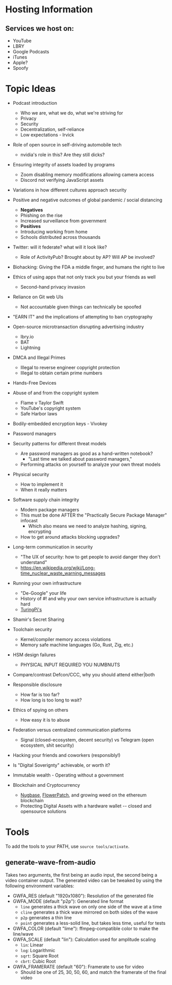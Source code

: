 # Hosting Information

## Services we host on:

- YouTube
- LBRY
- Google Podcasts
- iTunes
- Apple?
- Spoofy

# Topic Ideas

- Podcast introduction
  - Who we are, what we do, what we're striving for
  - Privacy
  - Security
  - Decentralization, self-reliance
  - Low expectations - lrvick

- Role of open source in self-driving automobile tech
  - nvidia's role in this? Are they still dicks?
- Ensuring integrity of assets loaded by programs
  - Zoom disabling memory modifications allowing camera access
  - Discord not verifying JavaScript assets
- Variations in how different cultures approach security
- Positive and negative outcomes of global pandemic / social distancing
  - **Negatives**
  - Phishing on the rise
  - Increased surveillance from government
  - **Positives**
  - Introducing working from home
  - Schools distributed across thousands
- Twitter: will it federate? what will it look like?
  - Role of ActivityPub? Brought about by AP? Will AP be involved?
- Biohacking: Giving the FDA a middle finger, and humans the right to live
- Ethics of using apps that not only track you but your friends as well
  - Second-hand privacy invasion
- Reliance on Git web UIs
  - Not accountable given things can technically be spoofed
- "EARN IT" and the implications of attempting to ban cryptography
- Open-source microtransaction disrupting advertising industry
  - lbry.io
  - BAT
  - Lightning
- DMCA and Illegal Primes
  - Illegal to reverse engineer copyright protection
  - Illegal to obtain certain prime numbers
- Hands-Free Devices
- Abuse of and from the copyright system
  - Flame v Taylor Swift
  - YouTube's copyright system
  - Safe Harbor laws
- Bodily-embedded encryption keys - Vivokey
- Password managers
- Security patterns for different threat models
  - Are password managers as good as a hand-written notebook?
    - "Last time we talked about password managers,"
  - Performing attacks on yourself to analyze your own threat models
- Physical security
  - How to implement it
  - When it really matters
- Software supply chain integrity
  - Modern package managers
  - This must be done AFTER the "Practically Secure Package Manager" infocast
    - Which also means we need to analyze hashing, signing, encrypting
  - How to get around attacks blocking upgrades?
- Long-term communication in security
  - "The UX of security: how to get people to avoid danger they don't understand"
  - https://en.wikipedia.org/wiki/Long-time_nuclear_waste_warning_messages
- Running your own infrastructure
  - "De-Google" your life
  - History of #! and why your own service infrastructure is actually hard
  - [TuringPi's](https://turingpi.com/)
- Shamir's Secret Sharing
- Toolchain security
  - Kernel/compiler memory access violations
  - Memory safe machine languages (Go, Rust, Zig, etc.)
- HSM design failures
  - PHYSICAL INPUT REQUIRED YOU NUMBNUTS
- Compare/contrast Defcon/CCC, why you should attend either|both
- Responsible disclosure
  - How far is too far?
  - How long is too long to wait?
- Ethics of spying on others
  - How easy it is to abuse
- Federation versus centralized communication platforms
  - Signal (closed-ecosystem, decent security) vs Telegram (open ecosystem, shit security)
- Hacking your friends and coworkers (responsibly!)
- Is "Digital Soverignty" achievable, or worth it?
- Immutable wealth - Operating without a government
- Blockchain and Cryptocurrency
  - [Nugbase](https://github.com/nugbase), [FlowerPatch](https://flowerpatch.app/explorer), and growing weed on the ethereum blockchain
  - Protecting Digital Assets with a hardware wallet -- closed and opensource solutions

# Tools

To add the tools to your PATH, use `source tools/activate`.

## generate-wave-from-audio

Takes two arguments, the first being an audio input, the second being a video
container output. The generated video can be tweaked by using the following
environment variables:

- GWFA_RES (default "1920x1080"): Resolution of the generated file
- GWFA_MODE (default "p2p"): Generated line format
  - `line` generates a thick wave on only one side of the wave at a time
  - `cline` generates a thick wave mirrored on both sides of the wave
  - `p2p` generates a thin line
  - `point` generates a less-solid line, but takes less time, useful for tests
- GWFA_COLOR (default "lime"): ffmpeg-compatible color to make the line/wave
- GWFA_SCALE (default "lin"): Calculation used for amplitude scaling
  - `lin`: Linear
  - `log`: Logarithmic
  - `sqrt`: Square Root
  - `cbrt`: Cubic Root
- GWFA_FRAMERATE (default "60"): Framerate to use for video
  - Should be one of 25, 30, 50, 60, and match the framerate of the final video
